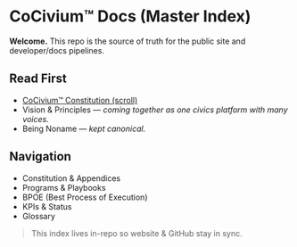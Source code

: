 # CoCivium™ Docs (Master Index)

**Welcome.** This repo is the source of truth for the public site and developer/docs pipelines.

## Read First
- [CoCivium™ Constitution (scroll)](constitution/scroll.html)
- Vision & Principles — *coming together as one civics platform with many voices.*
- Being Noname — *kept canonical.*

## Navigation
- Constitution & Appendices
- Programs & Playbooks
- BPOE (Best Process of Execution)
- KPIs & Status
- Glossary

> This index lives in-repo so website & GitHub stay in sync.
